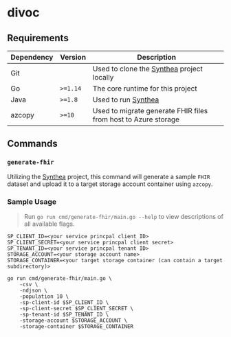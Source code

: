 # divoc

## Requirements

| Dependency | Version  | Description                                                                             |
| ---------- | -------- | --------------------------------------------------------------------------------------- |
| Git        |          | Used to clone the [Synthea](https://github.com/synthetichealth/synthea) project locally |
| Go         | `>=1.14` | The core runtime for this project                                                       |
| Java       | `>=1.8`  | Used to run [Synthea](https://github.com/synthetichealth/synthea)                       |
| azcopy     | `>=10`   | Used to migrate generate FHIR files from host to Azure storage                          |

## Commands

### `generate-fhir`

Utilizing the [Synthea](https://github.com/synthetichealth/synthea) project,
this command will generate a sample `FHIR` dataset and upload it to a target
storage account container using `azcopy`.

### Sample Usage

> Run `go run cmd/generate-fhir/main.go --help` to view descriptions of all
> available flags.

```shell script
SP_CLIENT_ID=<your service princpal client ID>
SP_CLIENT_SECRET=<your service princpal client secret>
SP_TENANT_ID=<your service princpal tenant ID>
STORAGE_ACCOUNT=<your storage account name>
STORAGE_CONTAINER=<your target storage container (can contain a target subdirectory)>

go run cmd/generate-fhir/main.go \
    -csv \
    -ndjson \
    -population 10 \
    -sp-client-id $SP_CLIENT_ID \
    -sp-client-secret $SP_CLIENT_SECRET \
    -sp-tenant-id $SP_TENANT_ID \
    -storage-account $STORAGE_ACCOUNT \
    -storage-container $STORAGE_CONTAINER
```
